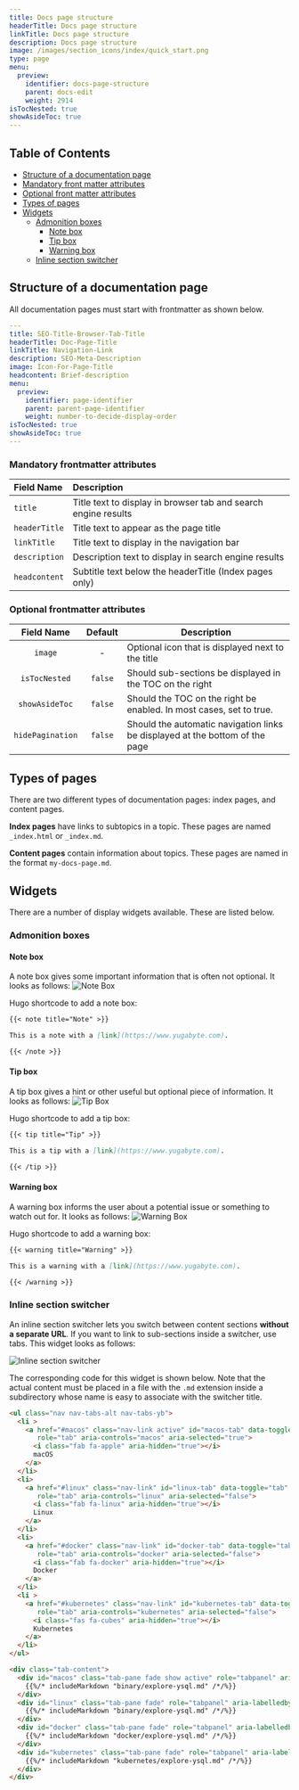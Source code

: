 ```yaml
---
title: Docs page structure
headerTitle: Docs page structure
linkTitle: Docs page structure
description: Docs page structure
image: /images/section_icons/index/quick_start.png
type: page
menu:
  preview:
    identifier: docs-page-structure
    parent: docs-edit
    weight: 2914
isTocNested: true
showAsideToc: true
---
```



## Table of Contents

- [Structure of a documentation page](#structure-of-each-page)
- [Mandatory front matter attributes](#mandatory-front-matter-attributes)
- [Optional front matter attributes](#optional-front-matter-attributes)
- [Types of pages](#types-of-pages)
- [Widgets](#widgets)
  - [Admonition boxes](#admonition-boxes)
    - [Note box](#note-box)
    - [Tip box](#tip-box)
    - [Warning box](#warning-box)
  - [Inline section switcher](#inline-section-switcher)

## Structure of a documentation page

All documentation pages must start with frontmatter as shown below.

```yaml
---
title: SEO-Title-Browser-Tab-Title
headerTitle: Doc-Page-Title
linkTitle: Navigation-Link
description: SEO-Meta-Description
image: Icon-For-Page-Title
headcontent: Brief-description
menu:
  preview:
    identifier: page-identifier
    parent: parent-page-identifier
    weight: number-to-decide-display-order
isTocNested: true
showAsideToc: true
---
```

### Mandatory frontmatter attributes

| Field Name      | Description                                                    |
| :-------------- | :------------------------------------------------------------- |
| `title`         | Title text to display in browser tab and search engine results |
| `headerTitle`   | Title text to appear as the page title                         |
| `linkTitle`     | Title text to display in the navigation bar                    |
| `description`   | Description text to display in search engine results           |
| `headcontent`   | Subtitle text below the headerTitle (Index pages only)           |

### Optional frontmatter attributes

| Field Name      | Default | Description           |
| :-------------: | :-----: | --------------------- |
| `image`         | -       | Optional icon that is displayed next to the title |
| `isTocNested`   | `false` | Should sub-sections be displayed in the TOC on the right |
| `showAsideToc`  | `false` | Should the TOC on the right be enabled. In most cases, set to true. |
| `hidePagination`| `false` | Should the automatic navigation links be displayed at the bottom of the page |

## Types of pages

There are two different types of documentation pages: index pages, and content pages.

**Index pages** have links to subtopics in a topic. These pages are named `_index.html` or `_index.md`.

**Content pages** contain information about topics. These pages are named in the format `my-docs-page.md`.

## Widgets

There are a number of display widgets available. These are listed below.

### Admonition boxes

#### Note box

A note box gives some important information that is often not optional. It looks as follows:
![Note Box](https://raw.githubusercontent.com/yugabyte/docs/master/contributing/info-box-NOTE.png)

Hugo shortcode to add a note box:

```md
{{< note title="Note" >}}

This is a note with a [link](https://www.yugabyte.com).

{{< /note >}}
```

#### Tip box

A tip box gives a hint or other useful but optional piece of information. It looks as follows:
![Tip Box](https://raw.githubusercontent.com/yugabyte/docs/master/contributing/info-box-TIP.png)

Hugo shortcode to add a tip box:

```md
{{< tip title="Tip" >}}

This is a tip with a [link](https://www.yugabyte.com).

{{< /tip >}}
```

#### Warning box

A warning box informs the user about a potential issue or something to watch out for. It looks as follows:
![Warning Box](https://raw.githubusercontent.com/yugabyte/docs/master/contributing/info-box-WARNING.png)

Hugo shortcode to add a warning box:

```md
{{< warning title="Warning" >}}

This is a warning with a [link](https://www.yugabyte.com).

{{< /warning >}}
```

### Inline section switcher

An inline section switcher lets you switch between content sections **without a separate URL**. If you want to link to sub-sections inside a switcher, use tabs. This widget looks as follows:

![Inline section switcher](https://raw.githubusercontent.com/yugabyte/docs/master/contributing/inline-section-switcher.png)

The corresponding code for this widget is shown below. Note that the actual content must be placed in a file with the `.md` extension inside a subdirectory whose name is easy to associate with the switcher title.

```html
<ul class="nav nav-tabs-alt nav-tabs-yb">
  <li >
    <a href="#macos" class="nav-link active" id="macos-tab" data-toggle="tab"
       role="tab" aria-controls="macos" aria-selected="true">
      <i class="fab fa-apple" aria-hidden="true"></i>
      macOS
    </a>
  </li>
  <li>
    <a href="#linux" class="nav-link" id="linux-tab" data-toggle="tab"
       role="tab" aria-controls="linux" aria-selected="false">
      <i class="fab fa-linux" aria-hidden="true"></i>
      Linux
    </a>
  </li>
  <li>
    <a href="#docker" class="nav-link" id="docker-tab" data-toggle="tab"
       role="tab" aria-controls="docker" aria-selected="false">
      <i class="fab fa-docker" aria-hidden="true"></i>
      Docker
    </a>
  </li>
  <li >
    <a href="#kubernetes" class="nav-link" id="kubernetes-tab" data-toggle="tab"
       role="tab" aria-controls="kubernetes" aria-selected="false">
      <i class="fas fa-cubes" aria-hidden="true"></i>
      Kubernetes
    </a>
  </li>
</ul>

<div class="tab-content">
  <div id="macos" class="tab-pane fade show active" role="tabpanel" aria-labelledby="macos-tab">
    {{%/* includeMarkdown "binary/explore-ysql.md" /*/%}}
  </div>
  <div id="linux" class="tab-pane fade" role="tabpanel" aria-labelledby="linux-tab">
    {{%/* includeMarkdown "binary/explore-ysql.md" /*/%}}
  </div>
  <div id="docker" class="tab-pane fade" role="tabpanel" aria-labelledby="docker-tab">
    {{%/* includeMarkdown "docker/explore-ysql.md" /*/%}}
  </div>
  <div id="kubernetes" class="tab-pane fade" role="tabpanel" aria-labelledby="kubernetes-tab">
    {{%/* includeMarkdown "kubernetes/explore-ysql.md" /*/%}}
  </div>
</div>
```
